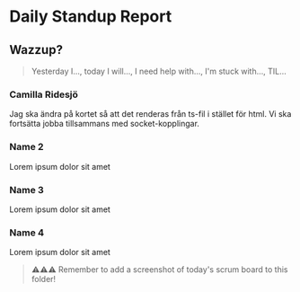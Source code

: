 # Daily Standup Report

## Wazzup?
> Yesterday I…, today I will…, I need help with…, I'm stuck with…, TIL…

### Camilla Ridesjö
Jag ska ändra på kortet så att det renderas från ts-fil i stället för html. Vi ska fortsätta jobba tillsammans med socket-kopplingar. 

### Name 2
Lorem ipsum dolor sit amet

### Name 3
Lorem ipsum dolor sit amet

### Name 4
Lorem ipsum dolor sit amet


> ⚠️⚠️⚠️ Remember to add a screenshot of today's scrum board to this folder!
